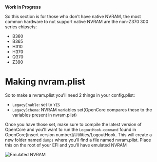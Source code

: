 **Work In Progress**


So this section is for those who don't have native NVRAM, the most common hardware to not support native NVRAM are the non-Z370 300 series chipsets:

* B360
* B365
* H310
* H370
* Q370
* Z390

# Making nvram.plist

So to make a nvram.plist you'll need 2 things in your config.plist:

* `LegacyEnable`: set to `YES`
* `LegacySchema`: NVRAM variables set(OpenCore compares these to the variables present in nvram.plist)

Once you have those set, make sure to compile the latest version of OpenCore and you'll want to run the `LogoutHook.command` found in OpenCore[insert version number]/Utilities/LogoutHook. This will create a new folder named `dumps` where you'll find a file named nvram.plist. Place this on the root of your EFI and you'll have emulated NVRAM

![Emulated NVRAM](https://i.imgur.com/MOQh6ak.png)
